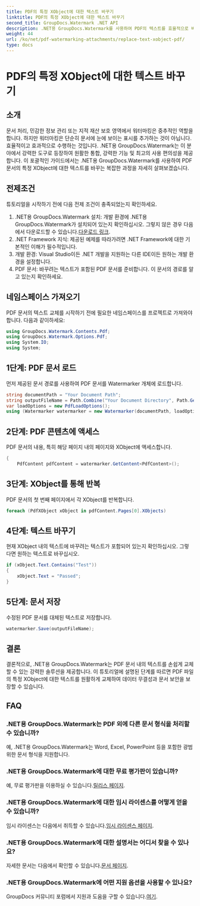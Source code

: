```yaml
---
title: PDF의 특정 XObject에 대한 텍스트 바꾸기
linktitle: PDF의 특정 XObject에 대한 텍스트 바꾸기
second_title: GroupDocs.Watermark .NET API
description: .NET용 GroupDocs.Watermark를 사용하여 PDF의 텍스트를 효율적으로 바꿉니다. 워터마킹을 .NET 애플리케이션에 원활하게 통합하세요.
weight: 44
url: /ko/net/pdf-watermarking-attachments/replace-text-xobject-pdf/
type: docs
---
```

# PDF의 특정 XObject에 대한 텍스트 바꾸기

## 소개
문서 처리, 민감한 정보 관리 또는 지적 재산 보호 영역에서 워터마킹은 중추적인 역할을 합니다. 하지만 워터마킹은 단순히 문서에 눈에 보이는 표시를 추가하는 것이 아닙니다. 효율적이고 효과적으로 수행하는 것입니다. .NET용 GroupDocs.Watermark는 이 분야에서 강력한 도구로 등장하여 원활한 통합, 강력한 기능 및 최고의 사용 편의성을 제공합니다. 이 포괄적인 가이드에서는 .NET용 GroupDocs.Watermark를 사용하여 PDF 문서의 특정 XObject에 대한 텍스트를 바꾸는 복잡한 과정을 자세히 살펴보겠습니다.
## 전제조건
튜토리얼을 시작하기 전에 다음 전제 조건이 충족되었는지 확인하세요.
1.  .NET용 GroupDocs.Watermark 설치: 개발 환경에 .NET용 GroupDocs.Watermark가 설치되어 있는지 확인하십시오. 그렇지 않은 경우 다음에서 다운로드할 수 있습니다.[다운로드 링크](https://releases.groupdocs.com/Watermark/net/).
2. .NET Framework 지식: 제공된 예제를 따라가려면 .NET Framework에 대한 기본적인 이해가 필수적입니다.
3. 개발 환경: Visual Studio이든 .NET 개발을 지원하는 다른 IDE이든 원하는 개발 환경을 설정합니다.
4. PDF 문서: 바꾸려는 텍스트가 포함된 PDF 문서를 준비합니다. 이 문서의 경로를 알고 있는지 확인하세요.

## 네임스페이스 가져오기
PDF 문서의 텍스트 교체를 시작하기 전에 필요한 네임스페이스를 프로젝트로 가져와야 합니다. 다음과 같이하세요:

```csharp
using GroupDocs.Watermark.Contents.Pdf;
using GroupDocs.Watermark.Options.Pdf;
using System.IO;
using System;
```
## 1단계: PDF 문서 로드
먼저 제공된 문서 경로를 사용하여 PDF 문서를 Watermarker 개체에 로드합니다.
```csharp
string documentPath = "Your Document Path";
string outputFileName = Path.Combine("Your Document Directory", Path.GetFileName(documentPath));
var loadOptions = new PdfLoadOptions();
using (Watermarker watermarker = new Watermarker(documentPath, loadOptions))
```
## 2단계: PDF 콘텐츠에 액세스
PDF 문서의 내용, 특히 해당 페이지 내의 페이지와 XObject에 액세스합니다.
```csharp
{
    PdfContent pdfContent = watermarker.GetContent<PdfContent>();
```
## 3단계: XObject를 통해 반복
PDF 문서의 첫 번째 페이지에서 각 XObject를 반복합니다.
```csharp
foreach (PdfXObject xObject in pdfContent.Pages[0].XObjects)
```
## 4단계: 텍스트 바꾸기
현재 XObject 내의 텍스트에 바꾸려는 텍스트가 포함되어 있는지 확인하십시오. 그렇다면 원하는 텍스트로 바꾸십시오.
```csharp
if (xObject.Text.Contains("Test"))
{
    xObject.Text = "Passed";
}
```
## 5단계: 문서 저장
수정된 PDF 문서를 대체된 텍스트로 저장합니다.
```csharp
watermarker.Save(outputFileName);
```

## 결론
결론적으로, .NET용 GroupDocs.Watermark는 PDF 문서 내의 텍스트를 손쉽게 교체할 수 있는 강력한 솔루션을 제공합니다. 이 튜토리얼에 설명된 단계를 따르면 PDF 파일의 특정 XObject에 대한 텍스트를 원활하게 교체하여 데이터 무결성과 문서 보안을 보장할 수 있습니다.
## FAQ
### .NET용 GroupDocs.Watermark는 PDF 외에 다른 문서 형식을 처리할 수 있습니까?
예, .NET용 GroupDocs.Watermark는 Word, Excel, PowerPoint 등을 포함한 광범위한 문서 형식을 지원합니다.
### .NET용 GroupDocs.Watermark에 대한 무료 평가판이 있습니까?
 예, 무료 평가판을 이용하실 수 있습니다.[릴리스 페이지](https://releases.groupdocs.com/).
### .NET용 GroupDocs.Watermark에 대한 임시 라이센스를 어떻게 얻을 수 있습니까?
 임시 라이센스는 다음에서 취득할 수 있습니다.[임시 라이센스 페이지](https://purchase.groupdocs.com/temporary-license/).
### .NET용 GroupDocs.Watermark에 대한 설명서는 어디서 찾을 수 있나요?
 자세한 문서는 다음에서 확인할 수 있습니다.[문서 페이지](https://tutorials.groupdocs.com/Watermark/net/).
### .NET용 GroupDocs.Watermark에 어떤 지원 옵션을 사용할 수 있나요?
 GroupDocs 커뮤니티 포럼에서 지원과 도움을 구할 수 있습니다.[여기](https://forum.groupdocs.com/c/watermark/19).
